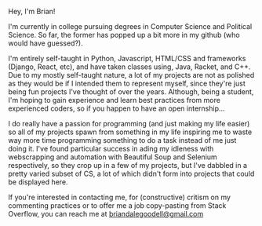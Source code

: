 Hey, I'm Brian!

I'm currently in college pursuing degrees in Computer Science and Political Science. So far, the former has popped up a bit more in my github (who would have guessed?).

I'm entirely self-taught in Python, Javascript, HTML/CSS and frameworks (Django, React, etc), and have taken classes using, Java, Racket, and C++. Due to my mostly self-taught nature, a lot of my projects are not as polished as they would be if I intended them to represent myself, since they're just being fun projects I've thought of over the years. Although, being a student, I'm hoping to gain experience and learn best practices from more experienced coders, so if you happen to have an open internship...

I do really have a passion for programming (and just making my life easier) so all of my projects spawn from something in my life inspiring me to waste way more time programming something to do a task instead of me just doing it. I've found particular success in ading my idleness with webscrapping and automation with Beautiful Soup and Selenium respectively, so they crop up in a few of my projects, but I've dabbled in a pretty varied subset of CS, a lot of which didn't form into projects that could be displayed here. 

If you're interested in contacting me, for (constructive) critism on my commenting practices or to offer me a job copy-pasting from Stack Overflow, you can reach me at [briandalegoodell@gmail.com](mailto:briandalegoodell@gmail.com?subject=We%20Are%20Impressed%20By%20Your%20Githhub%20and%20Want%20To%20Pay%20You%20Exorbitantly )
